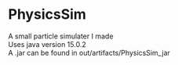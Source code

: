 # PhysicsSim
A small particle simulater I made
<br>Uses java version 15.0.2
<br>A .jar can be found in out/artifacts/PhysicsSim_jar
